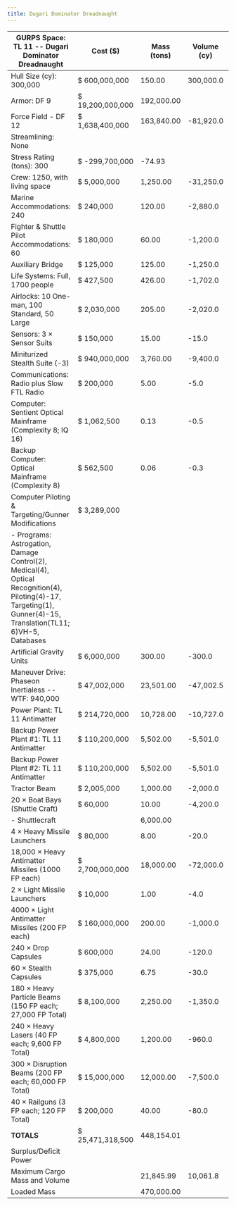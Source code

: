 ```yaml
---
title: Dugari Dominator Dreadnaught
---
```


| **GURPS Space: TL 11 -- Dugari Dominator Dreadnaught**                                                                                                           | **Cost ($)**     | **Mass (tons)** | **Volume (cy)** | **Power (MW)** |
|------------------------------------------------------------------------------------------------------------------------------------------------------------------|------------------|-----------------|-----------------|----------------|
| Hull Size (cy): 300,000                                                                                                                                          | $ 600,000,000    | 150.00          | 300,000.0       |                |
| Armor: DF 9                                                                                                                                                      | $ 19,200,000,000 | 192,000.00      |                 |                |
| Force Field - DF 12                                                                                                                                              | $ 1,638,400,000  | 163,840.00      | -81,920.0       | -80.0          |
| Streamlining: None                                                                                                                                               |                  |                 |                 |                |
| Stress Rating (tons): 300                                                                                                                                        | $ -299,700,000   | -74.93          |                 |                |
| Crew: 1250, with living space                                                                                                                                    | $ 5,000,000      | 1,250.00        | -31,250.0       |                |
| Marine Accommodations: 240                                                                                                                                       | $ 240,000        | 120.00          | -2,880.0        |                |
| Fighter & Shuttle Pilot Accommodations: 60                                                                                                                       | $ 180,000        | 60.00           | -1,200.0        |                |
| Auxiliary Bridge                                                                                                                                                 | $ 125,000        | 125.00          | -1,250.0        |                |
| Life Systems: Full, 1700 people                                                                                                                                  | $ 427,500        | 426.00          | -1,702.0        | -850.0         |
| Airlocks: 10 One-man, 100 Standard, 50 Large                                                                                                                     | $ 2,030,000      | 205.00          | -2,020.0        |                |
| Sensors: 3 × Sensor Suits                                                                                                                                        | $ 150,000        | 15.00           | -15.0           | -3.0           |
| Miniturized Stealth Suite (-3)                                                                                                                                   | $ 940,000,000    | 3,760.00        | -9,400.0        | -2.0           |
| Communications: Radio plus Slow FTL Radio                                                                                                                        | $ 200,000        | 5.00            | -5.0            | -5.0           |
| Computer: Sentient Optical Mainframe (Complexity 8; IQ 16)                                                                                                       | $ 1,062,500      | 0.13            | -0.5            |                |
| Backup Computer: Optical Mainframe (Complexity 8)                                                                                                                | $ 562,500        | 0.06            | -0.3            |                |
| Computer Piloting & Targeting/Gunner Modifications                                                                                                               | $ 3,289,000      |                 |                 |                |
| \- Programs: Astrogation, Damage Control(2), Medical(4), Optical Recognition(4), Piloting(4)-17, Targeting(1), Gunner(4)-15, Translation(TL11; 6)VH-5, Databases |                  |                 |                 |                |
| Artificial Gravity Units                                                                                                                                         | $ 6,000,000      | 300.00          | -300.0          | -300.0         |
| Maneuver Drive: Phaseon Inertialess -- WTF: 940,000                                                                                                              | $ 47,002,000     | 23,501.00       | -47,002.5       | -94,000.0      |
| Power Plant: TL 11 Antimatter                                                                                                                                    | $ 214,720,000    | 10,728.00       | -10,727.0       | 214,520.0      |
| Backup Power Plant \#1: TL 11 Antimatter                                                                                                                         | $ 110,200,000    | 5,502.00        | -5,501.0        | 110,000.0      |
| Backup Power Plant \#2: TL 11 Antimatter                                                                                                                         | $ 110,200,000    | 5,502.00        | -5,501.0        | 110,000.0      |
| Tractor Beam                                                                                                                                                     | $ 2,005,000      | 1,000.00        | -2,000.0        | -1,000.0       |
| 20 × Boat Bays (Shuttle Craft)                                                                                                                                   | $ 60,000         | 10.00           | -4,200.0        |                |
| \- Shuttlecraft                                                                                                                                                  |                  | 6,000.00        |                 |                |
| 4 × Heavy Missile Launchers                                                                                                                                      | $ 80,000         | 8.00            | -20.0           |                |
| 18,000 × Heavy Antimatter Missiles (1000 FP each)                                                                                                                | $ 2,700,000,000  | 18,000.00       | -72,000.0       |                |
| 2 × Light Missile Launchers                                                                                                                                      | $ 10,000         | 1.00            | -4.0            |                |
| 4000 × Light Antimatter Missiles (200 FP each)                                                                                                                   | $ 160,000,000    | 200.00          | -1,000.0        |                |
| 240 × Drop Capsules                                                                                                                                              | $ 600,000        | 24.00           | -120.0          |                |
| 60 × Stealth Capsules                                                                                                                                            | $ 375,000        | 6.75            | -30.0           |                |
| 180 × Heavy Particle Beams (150 FP each; 27,000 FP Total)                                                                                                        | $ 8,100,000      | 2,250.00        | -1,350.0        | -27,000.0      |
| 240 × Heavy Lasers (40 FP each; 9,600 FP Total)                                                                                                                  | $ 4,800,000      | 1,200.00        | -960.0          | -9,600.0       |
| 300 × Disruption Beams (200 FP each; 60,000 FP Total)                                                                                                            | $ 15,000,000     | 12,000.00       | -7,500.0        | -60,000.0      |
| 40 × Railguns (3 FP each; 120 FP Total)                                                                                                                          | $ 200,000        | 40.00           | -80.0           | -80.0          |
| **TOTALS**                                                                                                                                                       | $ 25,471,318,500 | 448,154.01      |                 |                |
| Surplus/Deficit Power                                                                                                                                            |                  |                 |                 | 241,600.0      |
| Maximum Cargo Mass and Volume                                                                                                                                    |                  | 21,845.99       | 10,061.8        |                |
| Loaded Mass                                                                                                                                                      |                  | 470,000.00      |                 |                |

